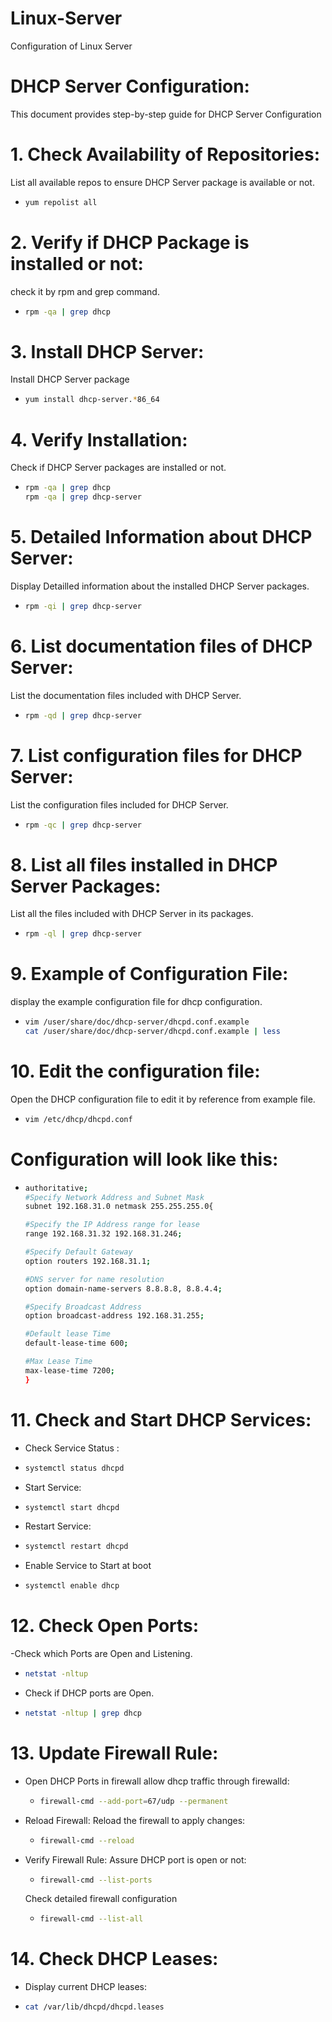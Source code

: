 # Linux-Server
Configuration of Linux Server

# DHCP Server Configuration: 
This document provides step-by-step guide for DHCP Server Configuration 
# 1. Check Availability of Repositories: 
List all available repos to ensure DHCP Server package is available or not. 
- ```bash
  yum repolist all
# 2. Verify if DHCP Package is installed or not:
check it by rpm and grep command.
- ```bash
  rpm -qa | grep dhcp
# 3. Install DHCP Server: 
Install DHCP Server package
- ```bash
  yum install dhcp-server.*86_64
# 4. Verify Installation: 
Check if DHCP Server packages are installed or not.
- ```bash
  rpm -qa | grep dhcp
  rpm -qa | grep dhcp-server
# 5. Detailed Information about DHCP Server: 
Display Detailled information about the installed DHCP Server packages.
- ```bash
  rpm -qi | grep dhcp-server
# 6. List documentation files of DHCP Server: 
List the documentation files included with DHCP Server. 
- ```bash
  rpm -qd | grep dhcp-server
# 7. List configuration files for DHCP Server: 
List the configuration files included for DHCP Server. 
- ```bash
  rpm -qc | grep dhcp-server
# 8. List all files installed in DHCP Server Packages: 
List all the files included with DHCP Server in its packages. 
- ```bash
  rpm -ql | grep dhcp-server
# 9. Example of Configuration File: 
display the example configuration file for dhcp configuration.
- ```bash
  vim /user/share/doc/dhcp-server/dhcpd.conf.example
  cat /user/share/doc/dhcp-server/dhcpd.conf.example | less
# 10. Edit the configuration file: 
Open the DHCP configuration file to edit it by reference from example file.
- ```bash
  vim /etc/dhcp/dhcpd.conf
# Configuration will look like this:  
-  ```bash
   authoritative;
   #Specify Network Address and Subnet Mask
   subnet 192.168.31.0 netmask 255.255.255.0{
   
   #Specify the IP Address range for lease
   range 192.168.31.32 192.168.31.246;
   
   #Specify Default Gateway
   option routers 192.168.31.1;
   
   #DNS server for name resolution
   option domain-name-servers 8.8.8.8, 8.8.4.4;
   
   #Specify Broadcast Address
   option broadcast-address 192.168.31.255;
   
   #Default lease Time
   default-lease-time 600;
   
   #Max Lease Time
   max-lease-time 7200;
   }
# 11. Check and Start DHCP Services: 
- Check Service Status :
- ```bash
  systemctl status dhcpd
- Start Service:
- ```bash
  systemctl start dhcpd
- Restart Service:
- ```bash
  systemctl restart dhcpd
- Enable Service to Start at boot
- ```bash
  systemctl enable dhcp
# 12. Check Open Ports:
-Check which Ports are Open and Listening.
- ```bash
  netstat -nltup
- Check if DHCP ports are Open. 
- ```bash
  netstat -nltup | grep dhcp
# 13. Update Firewall Rule:
- Open DHCP Ports in firewall
  allow dhcp traffic through firewalld:
  - ```bash
    firewall-cmd --add-port=67/udp --permanent
- Reload Firewall:
  Reload the firewall to apply changes:
  - ```bash
    firewall-cmd --reload
- Verify Firewall Rule:
  Assure DHCP port is open or not:
  - ```bash
    firewall-cmd --list-ports
  Check detailed firewall configuration
  - ```bash
    firewall-cmd --list-all
# 14. Check DHCP Leases: 
 - Display current DHCP leases:
 - ```bash
   cat /var/lib/dhcpd/dhcpd.leases
  



  

